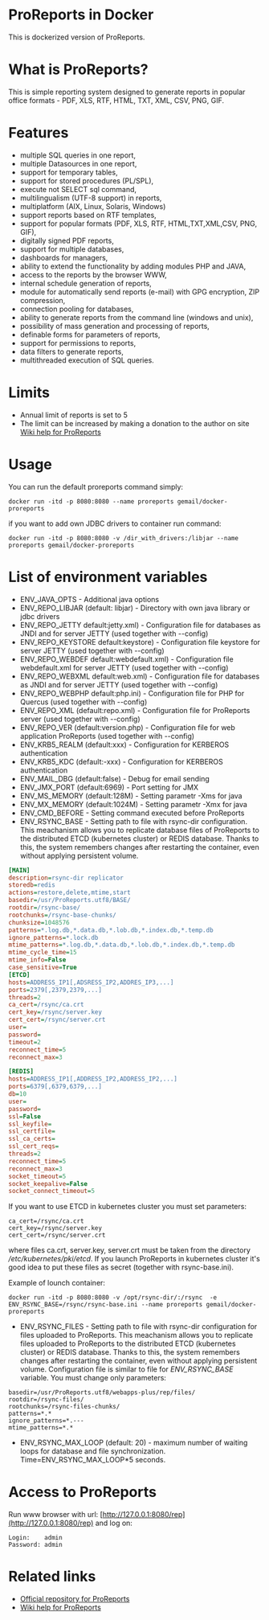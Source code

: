 # ProReports in Docker

This is dockerized version of ProReports.

# What is ProReports?

This is simple reporting system  designed to generate reports in popular office formats - PDF, XLS, RTF, HTML, TXT, XML, CSV, PNG, GIF. 

# Features

* multiple SQL queries in one report,
* multiple Datasources in one report,
* support for temporary tables,
* support for stored procedures (PL/SPL),
* execute not SELECT sql command,
* multilingualism (UTF-8 support) in reports,
* multiplatform (AIX, Linux, Solaris, Windows)
* support reports based on RTF templates,
* support for popular formats (PDF, XLS, RTF, HTML,TXT,XML,CSV, PNG, GIF),
* digitally signed PDF reports,
* support for multiple databases,
* dashboards for managers,
* ability to extend the functionality by adding modules PHP and JAVA,
* access to the reports by the browser WWW,
* internal schedule generation of reports,
* module for automatically send reports (e-mail) with GPG encryption, ZIP compression,
* connection pooling for databases,
* ability to generate reports from the command line (windows and unix),
* possibility of mass generation and processing of reports,
* definable forms for parameters of reports,
* support for permissions to reports,
* data filters to generate reports,
* multithreaded execution of SQL queries.

# Limits

* Annual limit of reports is set to 5 
* The limit can be increased by making a donation to the author on site [Wiki help for ProReports](https://gemail.ogicom.pl/pmwiki_en/)

# Usage
You can run the default proreports command simply:

```
docker run -itd -p 8080:8080 --name proreports gemail/docker-proreports
```

if you want to add own JDBC drivers to container run command: 

```
docker run -itd -p 8080:8080 -v /dir_with_drivers:/libjar --name proreports gemail/docker-proreports
```
# List of environment variables

* ENV_JAVA_OPTS - Additional java options
* ENV_REPO_LIBJAR (default: libjar) -  Directory with own java library or jdbc drivers
* ENV_REPO_JETTY default:jetty.xml) - Configuration file for databases as JNDI and for server JETTY (used together with --config)
* ENV_REPO_KEYSTORE default:keystore) - Configuration file  keystore  for server JETTY (used together with --config)
* ENV_REPO_WEBDEF default:webdefault.xml) - Configuration file webdefault.xml for server JETTY (used together with --config)
* ENV_REPO_WEBXML default:web.xml) - Configuration file for databases as JNDI and for server JETTY (used together with --config)
* ENV_REPO_WEBPHP default:php.ini) - Configuration file for PHP for Quercus (used together with --config)
* ENV_REPO_XML (default:repo.xml) - Configuration file for ProReports server (used together with --config)
* ENV_REPO_VER (default:version.php) - Configuration file for web application ProReports (used together with --config)
* ENV_KRB5_REALM (default:xxx) - Configuration for KERBEROS authentication
* ENV_KRB5_KDC (default:-xxx) - Configuration for KERBEROS authentication
* ENV_MAIL_DBG (default:false) - Debug for email sending
* ENV_JMX_PORT (default:6969) - Port setting for JMX
* ENV_MS_MEMORY (default:128M) - Setting parametr -Xms for java
* ENV_MX_MEMORY (default:1024M) - Setting parametr -Xmx for java
* ENV_CMD_BEFORE - Setting command executed before ProReports 
* ENV_RSYNC_BASE - Setting path to file with rsync-dir configuration. This meachanism allows you to replicate database files of ProReports to the distributed ETCD (kubernetes cluster) or REDIS database. Thanks to this, the system remembers changes after restarting the container, even without applying persistent volume.

```ini
[MAIN]
description=rsync-dir replicator
storedb=redis
actions=restore,delete,mtime,start
basedir=/usr/ProReports.utf8/BASE/
rootdir=/rsync-base/
rootchunks=/rsync-base-chunks/
chunksize=1048576
patterns=*.log.db,*.data.db,*.lob.db,*.index.db,*.temp.db
ignore_patterns=*.lock.db
mtime_patterns=*.log.db,*.data.db,*.lob.db,*.index.db,*.temp.db
mtime_cycle_time=15
mtime_info=False
case_sensitive=True
[ETCD]
hosts=ADDRESS_IP1[,ADSRESS_IP2,ADDRES_IP3,...] 
ports=2379[,2379,2379,...]
threads=2
ca_cert=/rsync/ca.crt
cert_key=/rsync/server.key
cert_cert=/rsync/server.crt
user=
password=
timeout=2
reconnect_time=5
reconnect_max=3

[REDIS]
hosts=ADDRESS_IP1[,ADDRESS_IP2,ADDRESS_IP2,...]
ports=6379[,6379,6379,...]
db=10
user=
password=
ssl=False
ssl_keyfile=
ssl_certfile=
ssl_ca_certs=
ssl_cert_reqs=
threads=2
reconnect_time=5
reconnect_max=3
socket_timeout=5
socket_keepalive=False
socket_connect_timeout=5
```

If you want to use ETCD in kubernetes cluster you must set parameters:

```
ca_cert=/rsync/ca.crt
cert_key=/rsync/server.key
cert_cert=/rsync/server.crt
```

where files ca.crt, server.key, server.crt must be taken from the directory */etc/kubernetes/pki/etcd*. If you launch ProReports in kubernetes cluster it's good idea to put these files as secret (together with rsync-base.ini).

Example of lounch container:
```
docker run -itd -p 8080:8080 -v /opt/rsync-dir/:/rsync  -e ENV_RSYNC_BASE=/rsync/rsync-base.ini --name proreports gemail/docker-proreports
```

* ENV_RSYNC_FILES - Setting path to file with rsync-dir configuration for files uploaded to ProReports. This meachanism allows you to replicate  files uploaded to ProReports to the distributed ETCD (kubernetes cluster) or REDIS database. Thanks to this, the system remembers changes after restarting the container, even without applying persistent volume. Configuration file is similar to file for *ENV_RSYNC_BASE* variable. You must change only parameters:

```
basedir=/usr/ProReports.utf8/webapps-plus/rep/files/
rootdir=/rsync-files/
rootchunks=/rsync-files-chunks/
patterns=*.*
ignore_patterns=*.---
mtime_patterns=*.*
```

* ENV_RSYNC_MAX_LOOP (default: 20) - maximum number of waiting loops for database and file synchronization. Time=ENV_RSYNC_MAX_LOOP*5 seconds.   

# Access to ProReports 

Run www browser with url: [http://127.0.0.1:8080/rep](http://127.0.0.1:8080/rep) and log on:

```
Login:    admin
Password: admin
```

# Related links

* [Official repository for ProReports](https://sourceforge.net/projects/proreports/?source=navbar)
* [Wiki help for ProReports](https://gemail.ogicom.pl/pmwiki_en/)
